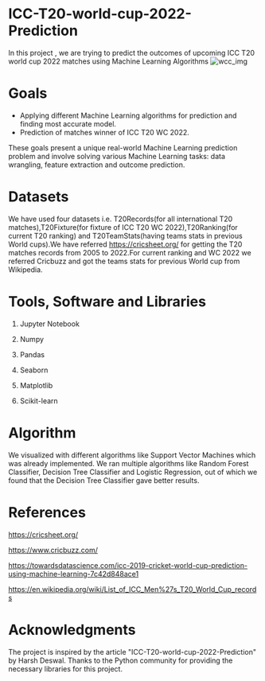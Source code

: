 # ICC-T20-world-cup-2022-Prediction
In this project , we are trying to predict the outcomes of upcoming ICC T20 world cup 2022 matches using Machine Learning Algorithms
![wcc_img](https://user-images.githubusercontent.com/94471009/157358510-aed2cd9b-a146-480d-be7d-69de46ae3a7c.png)

# Goals
* Applying different Machine Learning algorithms for prediction and finding most accurate model.
* Prediction of matches winner of ICC T20 WC 2022.

These goals present a unique real-world Machine Learning prediction problem and involve solving various Machine Learning tasks: data wrangling, feature extraction and outcome prediction.
# Datasets
We have used four datasets i.e. T20Records(for all international T20 matches),T20Fixture(for fixture of ICC T20 WC 2022),T20Ranking(for current T20 ranking) and T20TeamStats(having teams stats in previous World cups).We have referred https://cricsheet.org/ for getting the T20 matches records from 2005 to 2022.For current ranking and WC 2022 we referred Cricbuzz and got the  teams stats for previous World cup from Wikipedia.
# Tools, Software and Libraries
  1. Jupyter Notebook

  2. Numpy

  3. Pandas

  4. Seaborn

  5. Matplotlib

  6. Scikit-learn
 
# Algorithm
We visualized with different algorithms like Support Vector Machines which was already implemented. We ran multiple algorithms like Random Forest Classifier, Decision Tree Classifier and Logistic Regression, out of which we found that the Decision Tree Classifier gave better results. 

# References 
https://cricsheet.org/

https://www.cricbuzz.com/ 

https://towardsdatascience.com/icc-2019-cricket-world-cup-prediction-using-machine-learning-7c42d848ace1 

https://en.wikipedia.org/wiki/List_of_ICC_Men%27s_T20_World_Cup_records

# Acknowledgments
The project is inspired by the article "ICC-T20-world-cup-2022-Prediction" by Harsh Deswal.
Thanks to the Python community for providing the necessary libraries for this project.
